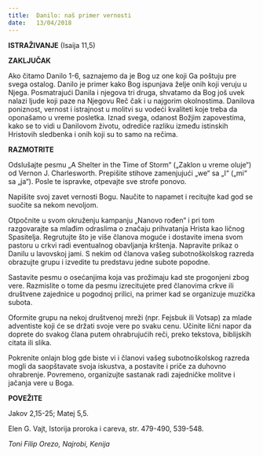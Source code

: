 ```yaml
---
title:  Danilo: naš primer vernosti
date:   13/04/2018
---
```


**ISTRAŽIVANJE** (Isaija 11,5)

**ZAKLJUČAK**

Ako čitamo Danilo 1-6, saznajemo da je Bog uz one koji Ga poštuju pre svega ostalog. Danilo je primer kako Bog ispunjava želje onih koji veruju u Njega. Posmatrajući Danila i njegova tri druga, shvatamo da Bog još uvek nalazi ljude koji paze na Njegovu Reč čak i u najgorim okolnostima. Danilova poniznost, vernost i istrajnost u molitvi su vodeći kvaliteti koje treba da oponašamo u vreme posletka. Iznad svega, odanost Božjim zapovestima, kako se to vidi u Danilovom životu, odrediće razliku između istinskih Hristovih sledbenka i onih koji su to samo na rečima.

**RAZMOTRITE**

Odslušajte pesmu „A Shelter in the Time of Storm“ („Zaklon u vreme oluje“) od Vernon J. Charlesworth. Prepišite stihove zamenjujući „we“ sa „I“ („mi“ sa „ja“). Posle te ispravke, otpevajte sve strofe ponovo.

Napišite svoj zavet vernosti Bogu. Naučite to napamet i recitujte kad god se suočite sa nekom nevoljom.

Otpočnite  u svom  okruženju kampanju „Nanovo rođen“ i pri tom razgovarajte sa mlađim odraslima o značaju prihvatanja Hrista kao ličnog Spasitelja. Regrutujte što je više članova moguće i dostavite imena svom pastoru u crkvi radi eventualnog obavljanja krštenja.
Napravite prikaz o Danilu u lavovskoj jami. S nekim od članova vašeg subotnoškolskog razreda obrazujte grupu i izvedite tu predstavu jedne subote popodne.

Sastavite pesmu o osećanjima koja vas prožimaju kad ste progonjeni zbog vere. Razmislite o tome da pesmu izrecitujete pred članovima crkve ili društvene zajednice u pogodnoj prilici, na primer kad se organizuje muzička subota.

Oformite grupu na nekoj društvenoj mreži (npr. Fejsbuk ili Votsap) za mlade adventiste koji će se držati svoje vere po svaku cenu. Učinite lični napor da doprete do svakog člana putem ohrabrujućih reči, preko tekstova, biblijskih citata ili slika.

Pokrenite onlajn blog gde biste vi i članovi vašeg subotnoškolskog razreda mogli da saopštavate svoja iskustva, a postavite i priče za duhovno ohrabrenje. Povremeno, organizujte sastanak radi zajedničke molitve i jačanja vere u Boga.

**POVEŽITE**

Jakov 2,15-25; Matej 5,5.

Elen G. Vajt, Istorija proroka i careva,  str. 479-490, 539-548.

*Toni Filip Orezo, Najrobi, Kenija*
